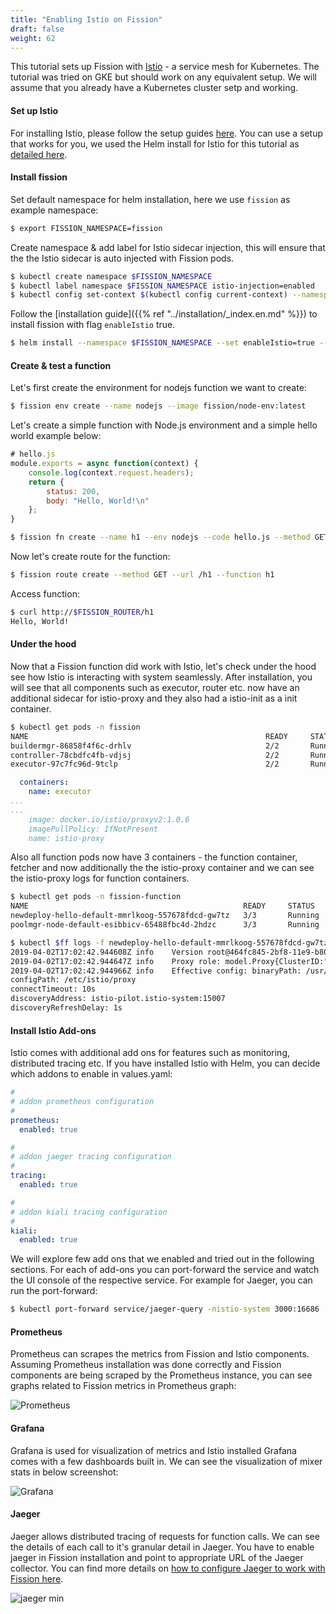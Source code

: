```yaml
---
title: "Enabling Istio on Fission"
draft: false
weight: 62
---
```


This tutorial sets up Fission with [Istio](https://istio.io/) - a service mesh for Kubernetes.
The tutorial was tried on GKE but should work on any equivalent setup.
We will assume that you already have a Kubernetes cluster setp and working.

#### Set up Istio

For installing Istio, please follow the setup guides [here](https://istio.io/docs/setup/kubernetes/install/).
You can use a setup that works for you, we used the Helm install for Istio for this tutorial as [detailed here](https://istio.io/latest/docs/setup/install/helm/).

#### Install fission

Set default namespace for helm installation, here we use `fission` as example namespace:

```bash
$ export FISSION_NAMESPACE=fission
```

Create namespace & add label for Istio sidecar injection, this will ensure that the the Istio sidecar is auto injected with Fission pods.

```bash
$ kubectl create namespace $FISSION_NAMESPACE
$ kubectl label namespace $FISSION_NAMESPACE istio-injection=enabled
$ kubectl config set-context $(kubectl config current-context) --namespace=$FISSION_NAMESPACE
```

Follow the [installation guide]({{% ref "../installation/_index.en.md" %}}) to install fission with flag `enableIstio` true.

```bash
$ helm install --namespace $FISSION_NAMESPACE --set enableIstio=true --name istio-demo <chart-fission-all-url>
```

#### Create & test a function

Let's first create the environment for nodejs function we want to create:

```bash
$ fission env create --name nodejs --image fission/node-env:latest
```

Let's create a simple function with Node.js environment and a simple hello world example below:

```js
# hello.js
module.exports = async function(context) {
    console.log(context.request.headers);
    return {
        status: 200,
        body: "Hello, World!\n"
    };
}
```

```bash
$ fission fn create --name h1 --env nodejs --code hello.js --method GET
```

Now let's create route for the function:

```bash
$ fission route create --method GET --url /h1 --function h1
```

Access function:

```bash
$ curl http://$FISSION_ROUTER/h1
Hello, World!
```

#### Under the hood

Now that a Fission function did work with Istio, let's check under the hood see how Istio is interacting with system seamlessly.
After installation, you will see that all components such as executor, router etc. now have an additional sidecar for istio-proxy and they also had a istio-init as a init container.

```bash
$ kubectl get pods -n fission
NAME                                                     READY     STATUS             RESTARTS   AGE
buildermgr-86858f4f6c-drhlv                              2/2       Running            0          7m
controller-78cbdfc4fb-vdjsj                              2/2       Running            0          7m
executor-97c7fc96d-9tclp                                 2/2       Running            1          7m
```

```yaml
  containers:
    name: executor
...
...
    image: docker.io/istio/proxyv2:1.0.6
    imagePullPolicy: IfNotPresent
    name: istio-proxy
```

Also all function pods now have 3 containers - the function container, fetcher and now additionally the the istio-proxy container and we can see the istio-proxy logs for function containers.

```bash
$ kubectl get pods -n fission-function
NAME                                                READY     STATUS    RESTARTS   AGE
newdeploy-hello-default-mmrlkoog-557678fdcd-gw7tz   3/3       Running   2          9m
poolmgr-node-default-esibbicv-65488fbc4d-2hdzc      3/3       Running   0          9m

$ kubectl $ff logs -f newdeploy-hello-default-mmrlkoog-557678fdcd-gw7tz -c istio-proxy
2019-04-02T17:02:42.944608Z info    Version root@464fc845-2bf8-11e9-b805-0a580a2c0506-docker.io/istio-1.0.6-98598f88f6ee9c1e6b3f03b652d8e0e3cd114fa2-Clean
2019-04-02T17:02:42.944647Z info    Proxy role: model.Proxy{ClusterID:"", Type:"sidecar", IPAddress:"10.16.62.23", ID:"newdeploy-hello-default-mmrlkoog-557678fdcd-gw7tz.fission-function", Domain:"fission-function.svc.cluster.local", Metadata:map[string]string(nil)}
2019-04-02T17:02:42.944966Z info    Effective config: binaryPath: /usr/local/bin/envoy
configPath: /etc/istio/proxy
connectTimeout: 10s
discoveryAddress: istio-pilot.istio-system:15007
discoveryRefreshDelay: 1s

```

#### Install Istio Add-ons

Istio comes with additional add ons for features such as monitoring, distributed tracing etc. If you have installed Istio with Helm, you can decide which addons to enable in values.yaml:

```yaml
#
# addon prometheus configuration
#
prometheus:
  enabled: true

#
# addon jaeger tracing configuration
#
tracing:
  enabled: true

#
# addon kiali tracing configuration
#
kiali:
  enabled: true
```

We will explore few add ons that we enabled and tried out in the following sections.
For each of add-ons you can port-forward the service and watch the UI console of the respective service.
For example for Jaeger, you can run the port-forward:

```bash
$ kubectl port-forward service/jaeger-query -nistio-system 3000:16686
```

#### Prometheus

Prometheus can scrapes the metrics from Fission and Istio components.
Assuming Prometheus installation was done correctly and Fission components are being scraped by the Prometheus instance, you can see graphs related to Fission metrics in Prometheus graph:

![Prometheus](../assets/prometheus_fission.png)

#### Grafana

Grafana is used for visualization of metrics and Istio installed Grafana comes with a few dashboards built in.
We can see the visualization of mixer stats in below screenshot:

![Grafana](../assets/grafana.png)

#### Jaeger

Jaeger allows distributed tracing of requests for function calls.
We can see the details of each call to it's granular detail in Jaeger.
You have to enable jaeger in Fission installation and point to appropriate URL of the Jaeger collector.
You can find more details on [how to configure Jaeger to work with Fission here](https://blog.fission.io/posts/fission-opentracing/).

![jaeger min](../assets/jaeger.png)
